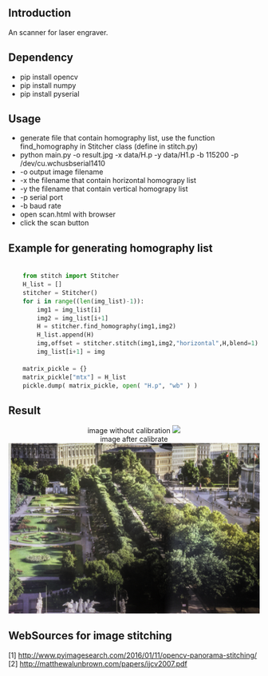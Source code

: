 ## Introduction
An scanner for laser engraver.

## Dependency
- pip install opencv
- pip install numpy
- pip install pyserial


## Usage
- generate file that contain homography list, use the function find_homography in Stitcher class (define in stitch.py)
- python main.py -o result.jpg -x data/H.p -y data/H1.p -b 115200 -p /dev/cu.wchusbserial1410
- -o output image filename
- -x the filename that contain horizontal homograpy list 
- -y the filename that contain vertical homograpy list 
- -p serial port
- -b baud rate
- open scan.html with browser
- click the scan button

## Example for generating homography list 
``` python

	from stitch import Stitcher	
	H_list = []
	stitcher = Stitcher()
	for i in range((len(img_list)-1)):
		img1 = img_list[i]
		img2 = img_list[i+1]
		H = stitcher.find_homography(img1,img2)
		H_list.append(H)
		img,offset = stitcher.stitch(img1,img2,"horizontal",H,blend=1)
		img_list[i+1] = img

	matrix_pickle = {}
	matrix_pickle["mtx"] = H_list
	pickle.dump( matrix_pickle, open( "H.p", "wb" ) )	
```
## Result

<center>
<caption>image without calibration</caption>
<img src="examples/stitch.jpg">
<br>
<caption>image after calibrate</caption>
<img src="examples/tree.jpg">
<br>
</center>

## WebSources for image stitching

[1] http://www.pyimagesearch.com/2016/01/11/opencv-panorama-stitching/  
[2] http://matthewalunbrown.com/papers/ijcv2007.pdf

